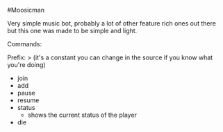 #Moosicman

Very simple music bot, probably a lot of other feature rich ones out there but this one was made to be simple and light.

Commands:

Prefix: > (it's a constant you can change in the source if you know what you're doing)

 - join
 - add <youtube link>
 - pause
 - resume
 - status
     + shows the current status of the player
 - die